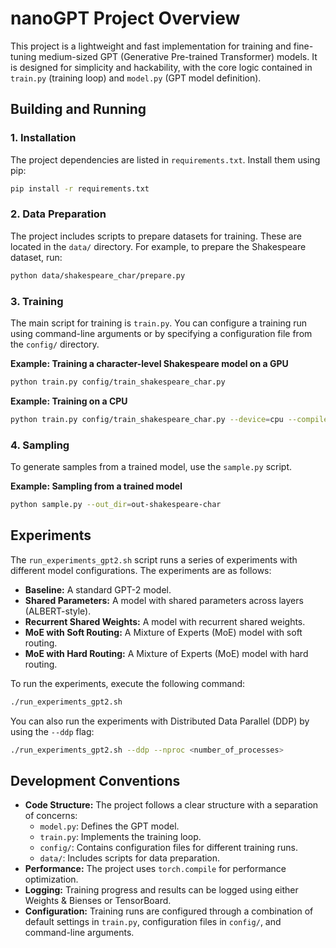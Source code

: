 # nanoGPT Project Overview

This project is a lightweight and fast implementation for training and fine-tuning medium-sized GPT (Generative Pre-trained Transformer) models. It is designed for simplicity and hackability, with the core logic contained in `train.py` (training loop) and `model.py` (GPT model definition).

## Building and Running

### 1. Installation

The project dependencies are listed in `requirements.txt`. Install them using pip:

```bash
pip install -r requirements.txt
```

### 2. Data Preparation

The project includes scripts to prepare datasets for training. These are located in the `data/` directory. For example, to prepare the Shakespeare dataset, run:

```bash
python data/shakespeare_char/prepare.py
```

### 3. Training

The main script for training is `train.py`. You can configure a training run using command-line arguments or by specifying a configuration file from the `config/` directory.

**Example: Training a character-level Shakespeare model on a GPU**

```bash
python train.py config/train_shakespeare_char.py
```

**Example: Training on a CPU**

```bash
python train.py config/train_shakespeare_char.py --device=cpu --compile=False
```

### 4. Sampling

To generate samples from a trained model, use the `sample.py` script.

**Example: Sampling from a trained model**

```bash
python sample.py --out_dir=out-shakespeare-char
```

## Experiments

The `run_experiments_gpt2.sh` script runs a series of experiments with different model configurations. The experiments are as follows:

*   **Baseline:** A standard GPT-2 model.
*   **Shared Parameters:** A model with shared parameters across layers (ALBERT-style).
*   **Recurrent Shared Weights:** A model with recurrent shared weights.
*   **MoE with Soft Routing:** A Mixture of Experts (MoE) model with soft routing.
*   **MoE with Hard Routing:** A Mixture of Experts (MoE) model with hard routing.

To run the experiments, execute the following command:

```bash
./run_experiments_gpt2.sh
```

You can also run the experiments with Distributed Data Parallel (DDP) by using the `--ddp` flag:

```bash
./run_experiments_gpt2.sh --ddp --nproc <number_of_processes>
```

## Development Conventions

*   **Code Structure:** The project follows a clear structure with a separation of concerns:
    *   `model.py`: Defines the GPT model.
    *   `train.py`: Implements the training loop.
    *   `config/`: Contains configuration files for different training runs.
    *   `data/`: Includes scripts for data preparation.
*   **Performance:** The project uses `torch.compile` for performance optimization.
*   **Logging:** Training progress and results can be logged using either Weights & Bienses or TensorBoard.
*   **Configuration:** Training runs are configured through a combination of default settings in `train.py`, configuration files in `config/`, and command-line arguments.
